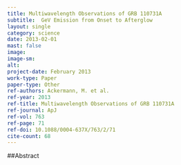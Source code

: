 ```yaml
---
title: Multiwavelength Observations of GRB 110731A
subtitle:  GeV Emission from Onset to Afterglow
layout: single
category: science
date: 2013-02-01
mast: false
image: 
image-sm: 
alt: 
project-date: February 2013
work-type: Paper
paper-type: Other
ref-authors: Ackermann, M. et al.
ref-year: 2013
ref-title: Multiwavelength Observations of GRB 110731A
ref-journal: ApJ
ref-vol: 763
ref-page: 71
ref-doi: 10.1088/0004-637X/763/2/71
cite-count: 68
---
```



##Abstract
